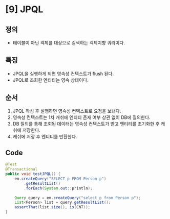 # [9] JPQL

## 정의
* 테이블이 아닌 객체를 대상으로 검색하는 객체지향 쿼리이다.


## 특징
* JPQL을 실행하게 되면 영속성 컨텍스트가 flush 된다.
* JPQL로 조회한 엔티티는 영속 상태이다.


## 순서
1. JPQL 작성 후 실행하면 영속성 컨텍스트로 요청을 보낸다.
2. 영속성 컨텍스트는 1차 캐쉬에 엔티티 존재 여부 상관 없이 DB에 질의한다.
3. DB 질의를 통해 조회된 데이터는 영속성 컨텍스트가 받고 엔티티를 초기화한 후 캐쉬에 저장한다.
4. 캐쉬에 저장 후 엔티티를 반환한다.


## Code
```java
@Test
@Transactional
public void testJPQL() {
    em.createQuery("SELECT p FROM Person p")
        .getResultList()
        .forEach(System.out::println);
 
    Query query = em.createQuery("select p from Person p");
    List<Person> list = query.getResultList();
    assertThat(list.size(), is(CNT));
}
```